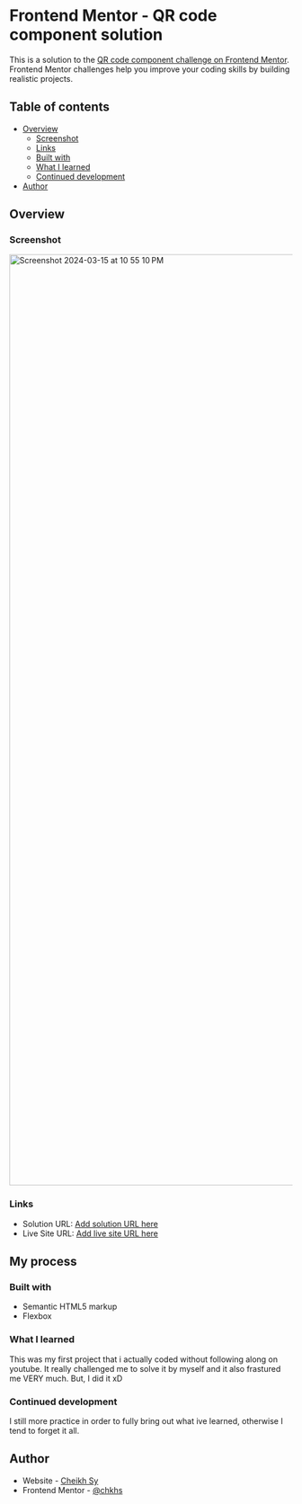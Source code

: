# Frontend Mentor - QR code component solution

This is a solution to the [QR code component challenge on Frontend Mentor](https://www.frontendmentor.io/challenges/qr-code-component-iux_sIO_H). Frontend Mentor challenges help you improve your coding skills by building realistic projects. 

## Table of contents

- [Overview](#overview)
  - [Screenshot](#screenshot)
  - [Links](#links)
  - [Built with](#built-with)
  - [What I learned](#what-i-learned)
  - [Continued development](#continued-development)
- [Author](#author)

## Overview

### Screenshot
<img width="1657" alt="Screenshot 2024-03-15 at 10 55 10 PM" src="https://github.com/chkhs/QR-Code-Challenge/assets/139511273/79c1132f-1c0f-462f-89a8-29134d83d73c">



### Links

- Solution URL: [Add solution URL here](https://your-solution-url.com)
- Live Site URL: [Add live site URL here](https://your-live-site-url.com)

## My process

### Built with

- Semantic HTML5 markup
- Flexbox


### What I learned
This was my first project that i actually coded without following along on youtube. It really challenged me to solve it by myself and it also frastured me VERY much. But, I did it xD


### Continued development

I still more practice in order to fully bring out what ive learned, otherwise I tend to forget it all.



## Author

- Website - [Cheikh Sy](https://www.your-site.com)
- Frontend Mentor - [@chkhs](https://www.frontendmentor.io/profile/yourusername)


